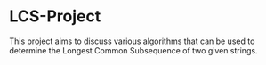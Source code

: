 LCS-Project
===========
This project aims to discuss various algorithms that can be used to determine the Longest Common Subsequence of two given strings.
